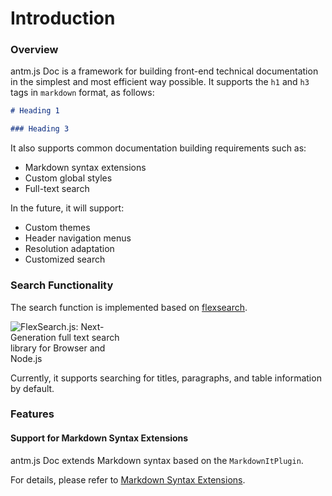 # Introduction

### Overview

antm.js Doc is a framework for building front-end technical documentation in the simplest and most efficient way possible. It supports the `h1` and `h3` tags in `markdown` format, as follows:

```markdown
# Heading 1

### Heading 3
```

It also supports common documentation building requirements such as:

- Markdown syntax extensions
- Custom global styles
- Full-text search

In the future, it will support:

- Custom themes
- Header navigation menus
- Resolution adaptation
- Customized search

### Search Functionality

The search function is implemented based on [flexsearch](https://www.npmjs.com/package/flexsearch).

<img src="https://camo.githubusercontent.com/64811ef125fd0abc2db32d3668edf879b532a8e9d3cd2fc87ed25d8edfbd8028/68747470733a2f2f63646e2e6a7364656c6976722e6e65742f67682f6e657874617070732d64652f666c6578736561726368406d61737465722f646f632f666c65787365617263682d6c6f676f2d676c6173732e7376673f7632" alt="FlexSearch.js: Next-Generation full text search library for Browser and Node.js" data-canonical-src="https://cdn.jsdelivr.net/gh/nextapps-de/flexsearch@master/doc/flexsearch-logo-glass.svg?v2" style="max-width: 40%;">

Currently, it supports searching for titles, paragraphs, and table information by default.

### Features

#### Support for Markdown Syntax Extensions

antm.js Doc extends Markdown syntax based on the `MarkdownItPlugin`.

For details, please refer to [Markdown Syntax Extensions](/#/markdown-expand).
